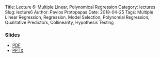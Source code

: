 Title: Lecture 6: Multiple Linear, Polynomical Regression
Category: lectures
Slug: lecture6
Author: Pavlos Protopapas
Date: 2018-04-25
Tags: Multiple Linear Regression, Regression, Model Selection, Polynomial Regression, Qualitative Predictors, Collinearity, Hypothesis Testing

### Slides

- [PDF]({attach}presentation/Lecture6_MR_ModelSelection.pdf)
- [PPTX]({attach}presentation/Lecture6_MR_ModelSelection.pptx)



